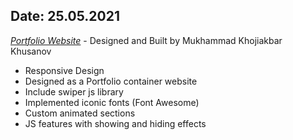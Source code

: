 ## Date: 25.05.2021

_[Portfolio Website](https://khusanov-m-r.netlify.app/)_ - Designed and Built by Mukhammad Khojiakbar Khusanov

- Responsive Design
- Designed as a Portfolio container website
- Include swiper js library
- Implemented iconic fonts (Font Awesome)
- Custom animated sections
- JS features with showing and hiding effects
